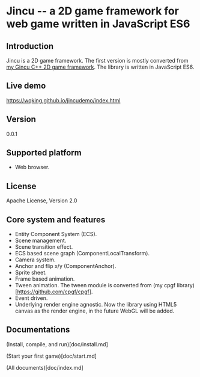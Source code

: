 # Jincu -- a 2D game framework for web game written in JavaScript ES6

## Introduction

Jincu is a 2D game framework. The first version is mostly converted from [my Gincu C++ 2D game framework](https://github.com/wqking/gincu).
The library is written in JavaScript ES6.

## Live demo
https://wqking.github.io/jincudemo/index.html

## Version

0.0.1

## Supported platform

 * Web browser.
 
## License

Apache License, Version 2.0

## Core system and features

 * Entity Component System (ECS).
 * Scene management.
 * Scene transition effect.
 * ECS based scene graph (ComponentLocalTransform).
 * Camera system.
 * Anchor and flip x/y (ComponentAnchor).
 * Sprite sheet.
 * Frame based animation.
 * Tween animation. The tween module is converted from (my cpgf library)[https://github.com/cpgf/cpgf].
 * Event driven.
 * Underlying render engine agnostic. Now the library using HTML5 canvas as the render engine, in the future WebGL will be added.

## Documentations

(Install, compile, and run)[doc/install.md]

(Start your first game)[doc/start.md]

(All documents)[doc/index.md]
